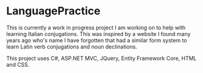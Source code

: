 # LanguagePractice

This is currently a work in progress project I am working on to help with learning Italian conjugations. This was inspired by a website I found many years ago who's name I have forgotten that had a similar form system to learn Latin verb conjugations and noun declinations.

This project uses C#, ASP.NET MVC, JQuery, Entity Framework Core, HTML and CSS.
